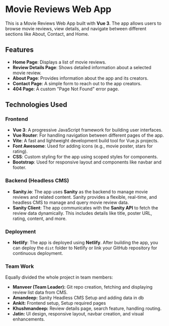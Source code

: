 # Movie Reviews Web App

This is a Movie Reviews Web App built with **Vue 3**. The app allows users to browse movie reviews, view details, and navigate between different sections like About, Contact, and Home.

## Features

- **Home Page**: Displays a list of movie reviews.
- **Review Details Page**: Shows detailed information about a selected movie review.
- **About Page**: Provides information about the app and its creators.
- **Contact Page**: A simple form to reach out to the app creators.
- **404 Page**: A custom "Page Not Found" error page.

## Technologies Used

### Frontend

- **Vue 3**: A progressive JavaScript framework for building user interfaces.
- **Vue Router**: For handling navigation between different pages of the app.
- **Vite**: A fast and lightweight development build tool for Vue.js projects.
- **Font Awesome**: Used for adding icons (e.g., movie poster, stars for rating).
- **CSS**: Custom styling for the app using scoped styles for components.
- **Bootstrap**: Used for responsive layout and components like navbar and footer.

### Backend (Headless CMS)

- **Sanity.io**: The app uses **Sanity** as the backend to manage movie reviews and related content. Sanity provides a flexible, real-time, and headless CMS to manage and query movie review data.
- **Sanity Client**: The app communicates with the **Sanity API** to fetch the review data dynamically. This includes details like title, poster URL, rating, content, and more.

### Deployment

- **Netlify**: The app is deployed using **Netlify**. After building the app, you can deploy the `dist` folder to Netlify or link your GitHub repository for continuous deployment.

### Team Work
Equally divided the whole project in team members:
- **Manveer (Team Leader):** Git repo creation, fetching and displaying review list data from CMS.
- **Amandeep:** Sanity Headless CMS Setup and adding data in db
- **Ankit:** Frontend setup, Setup required pages
- **Khushmandeep:** Review details page, search feature, handling routing.
- **Jatin:** UI design, responsive layout, navbar creation, and visual enhancements.




